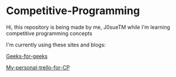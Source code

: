 # Competitive-Programming

Hi, this repository is being made by me, J0sueTM while I'm learning competitive programming concepts

I'm currently using these sites and blogs:

[Geeks-for-geeks](http://www.geeksforgeeks.org)

[My-personal-trello-for-CP](https://trello.com/b/a7m8UZsw/cp)
